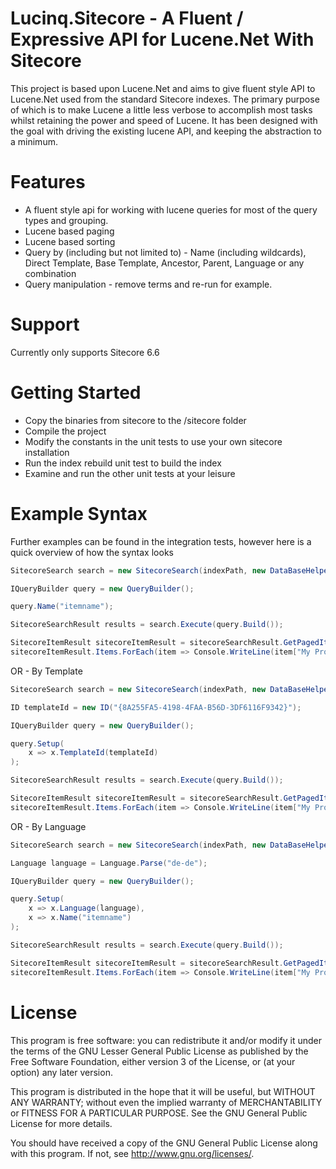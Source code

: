 Lucinq.Sitecore - A Fluent / Expressive API for Lucene.Net With Sitecore
=================================================

This project is based upon Lucene.Net and aims to give fluent style API to Lucene.Net used from the standard Sitecore indexes. The primary purpose of which is to make Lucene a little less verbose 
to accomplish most tasks whilst retaining the power and speed of Lucene. It has been designed with the goal with driving the
existing lucene API, and keeping the abstraction to a minimum.

Features
========

- A fluent style api for working with lucene queries for most of the query types and grouping.
- Lucene based paging
- Lucene based sorting
- Query by (including but not limited to) - Name (including wildcards), Direct Template, Base Template, Ancestor, Parent, Language or any combination
- Query manipulation - remove terms and re-run for example.

Support
=======

Currently only supports Sitecore 6.6

Getting Started
===============

- Copy the binaries from sitecore to the /sitecore folder
- Compile the project
- Modify the constants in the unit tests to use your own sitecore installation
- Run the index rebuild unit test to build the index
- Examine and run the other unit tests at your leisure

Example Syntax
==============

Further examples can be found in the integration tests, however here is a quick overview of how the syntax looks
```C#
SitecoreSearch search = new SitecoreSearch(indexPath, new DataBaseHelper()));

IQueryBuilder query = new QueryBuilder();

query.Name("itemname");

SitecoreSearchResult results = search.Execute(query.Build());	

SitecoreItemResult sitecoreItemResult = sitecoreSearchResult.GetPagedItems(0, 9);
sitecoreItemResult.Items.ForEach(item => Console.WriteLine(item["My Property"]));
```

OR - By Template

```C#
SitecoreSearch search = new SitecoreSearch(indexPath, new DataBaseHelper()));

ID templateId = new ID("{8A255FA5-4198-4FAA-B56D-3DF6116F9342}");

IQueryBuilder query = new QueryBuilder();

query.Setup(
	x => x.TemplateId(templateId)
);

SitecoreSearchResult results = search.Execute(query.Build());

SitecoreItemResult sitecoreItemResult = sitecoreSearchResult.GetPagedItems(0, 9);
sitecoreItemResult.Items.ForEach(item => Console.WriteLine(item["My Property"]));
```

OR - By Language

```C#
SitecoreSearch search = new SitecoreSearch(indexPath, new DataBaseHelper()));

Language language = Language.Parse("de-de");

IQueryBuilder query = new QueryBuilder();

query.Setup(
	x => x.Language(language),
	x => x.Name("itemname")
);

SitecoreSearchResult results = search.Execute(query.Build());

SitecoreItemResult sitecoreItemResult = sitecoreSearchResult.GetPagedItems(0, 9);
sitecoreItemResult.Items.ForEach(item => Console.WriteLine(item["My Property"]));

```

License
=======
This program is free software: you can redistribute it and/or modify
it under the terms of the GNU Lesser General Public License as published by
the Free Software Foundation, either version 3 of the License, or
(at your option) any later version.

This program is distributed in the hope that it will be useful,
but WITHOUT ANY WARRANTY; without even the implied warranty of
MERCHANTABILITY or FITNESS FOR A PARTICULAR PURPOSE.  See the
GNU General Public License for more details.

You should have received a copy of the GNU General Public License
along with this program.  If not, see <http://www.gnu.org/licenses/>.